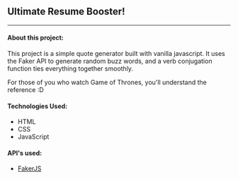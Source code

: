 ## Ultimate Resume Booster!
---
#### About this project:
This project is a simple quote generator built with vanilla javascript. It uses the Faker API to generate random buzz words, and a verb conjugation function ties everything together smoothly.

For those of you who watch Game of Thrones, you'll understand the reference :D



#### Technologies Used:
* HTML
* CSS
* JavaScript


#### API's used:
* [FakerJS](https://github.com/marak/Faker.js/)
